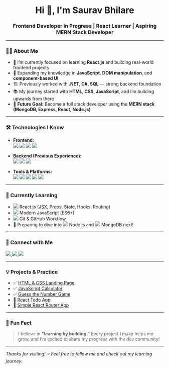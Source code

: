 <h1 align="center">Hi 👋, I'm Saurav Bhilare</h1>
<h3 align="center">Frontend Developer in Progress | React Learner | Aspiring MERN Stack Developer</h3>

---

### 👨‍💻 About Me

- 🚀 I’m currently focused on learning **React.js** and building real-world frontend projects
- 🧠 Expanding my knowledge in **JavaScript**, **DOM manipulation**, and **component-based UI**
- 🏗️ Previously worked with **.NET, C#, SQL** — strong backend foundation
- 📚 My journey started with **HTML, CSS, JavaScript**, and I’m building upwards from there
- 🎯 **Future Goal:** Become a full stack developer using the **MERN stack (MongoDB, Express, React, Node.js)**

---

### 🛠️ Technologies I Know

- **Frontend:**  
  <img src="https://img.shields.io/badge/HTML5-E34F26?style=flat-square&logo=html5&logoColor=white" />
  <img src="https://img.shields.io/badge/CSS3-1572B6?style=flat-square&logo=css3&logoColor=white" />
  <img src="https://img.shields.io/badge/JavaScript-F7DF1E?style=flat-square&logo=javascript&logoColor=black" />
  <img src="https://img.shields.io/badge/Bootstrap-7952B3?style=flat-square&logo=bootstrap&logoColor=white" />

- **Backend (Previous Experience):**  
  <img src="https://img.shields.io/badge/C%23-239120?style=flat-square&logo=c-sharp&logoColor=white" />
  <img src="https://img.shields.io/badge/.NET-512BD4?style=flat-square&logo=dotnet&logoColor=white" />
  <img src="https://img.shields.io/badge/SQL_Server-CC2927?style=flat-square&logo=microsoftsqlserver&logoColor=white" />

- **Tools & Platforms:**  
  <img src="https://img.shields.io/badge/Git-F05032?style=flat-square&logo=git&logoColor=white" />
  <img src="https://img.shields.io/badge/GitHub-181717?style=flat-square&logo=github&logoColor=white" />
  <img src="https://img.shields.io/badge/Visual%20Studio-5C2D91?style=flat-square&logo=visualstudio&logoColor=white" />
  <img src="https://img.shields.io/badge/VS%20Code-007ACC?style=flat-square&logo=visualstudiocode&logoColor=white" />
  <img src="https://img.shields.io/badge/Postman-FF6C37?style=flat-square&logo=postman&logoColor=white" />
---

### 🚧 Currently Learning

- <img src="https://img.shields.io/badge/React-20232A?style=flat-square&logo=react&logoColor=61DAFB" /> React.js (JSX, Props, State, Hooks, Routing)  
- <img src="https://img.shields.io/badge/JavaScript%20ES6+-F7DF1E?style=flat-square&logo=javascript&logoColor=black" /> Modern JavaScript (ES6+)  
- <img src="https://img.shields.io/badge/Git-Git-F05032?style=flat-square&logo=git&logoColor=white" /> Git & GitHub Workflow  
- 📌 Preparing to dive into <img src="https://img.shields.io/badge/Node.js-339933?style=flat-square&logo=nodedotjs&logoColor=white" /> Node.js and <img src="https://img.shields.io/badge/MongoDB-47A248?style=flat-square&logo=mongodb&logoColor=white" /> MongoDB next!


---

### 🔗 Connect with Me

<p>
  <a href="https://www.linkedin.com/in/sauravbhilare/" target="_blank">
    <img src="https://img.shields.io/badge/-LinkedIn-blue?style=flat-square&logo=linkedin&logoColor=white" />
  </a>
  <a href="mailto:sauravbhilare@example.com">
    <img src="https://img.shields.io/badge/-Email-red?style=flat-square&logo=gmail&logoColor=white" />
  </a>
  <a href="https://sauravbhilare.github.io/saurav-webdev/" target="_blank">
    <img src="https://img.shields.io/badge/-Portfolio-black?style=flat-square&logo=web&logoColor=white" />
  </a>
</p>

---

### 💡 Projects & Practice

- ✅ [HTML & CSS Landing Page](#)
- ✅ [JavaScript Calculator](#)
- ✅ [Guess the Number Game](#)
- 🚧 [React Todo App](#)
- 🚧 [Simple React Router App](#)

---

### 📌 Fun Fact

> I believe in **"learning by building."** Every project I make helps me grow, and I'm excited to share my progress with the dev community!

---

_Thanks for visiting! ⭐ Feel free to follow me and check out my learning journey._
